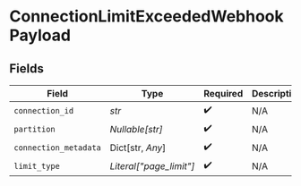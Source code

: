 # ConnectionLimitExceededWebhookPayload


## Fields

| Field                   | Type                    | Required                | Description             |
| ----------------------- | ----------------------- | ----------------------- | ----------------------- |
| `connection_id`         | *str*                   | :heavy_check_mark:      | N/A                     |
| `partition`             | *Nullable[str]*         | :heavy_check_mark:      | N/A                     |
| `connection_metadata`   | Dict[str, *Any*]        | :heavy_check_mark:      | N/A                     |
| `limit_type`            | *Literal["page_limit"]* | :heavy_check_mark:      | N/A                     |